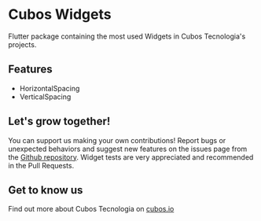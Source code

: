 # Cubos Widgets

Flutter package containing the most used Widgets in Cubos Tecnologia's projects.

## Features
- HorizontalSpacing
- VerticalSpacing

## Let's grow together!

You can support us making your own contributions! Report bugs or unexpected behaviors and suggest new features on the issues page from the [Github repository](https://github.com/daniloapr/cubos_extensions). Widget tests are very appreciated and recommended in the Pull Requests.

## Get to know us

Find out more about Cubos Tecnologia on [cubos.io](http://cubos.io)